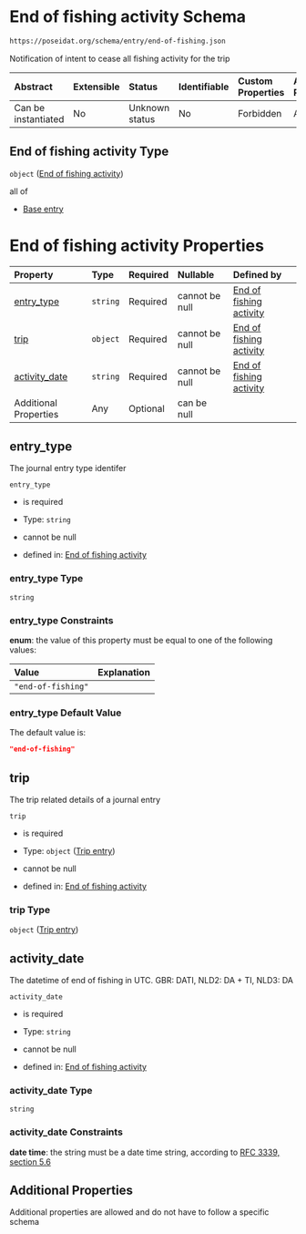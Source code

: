 # End of fishing activity Schema

```txt
https://poseidat.org/schema/entry/end-of-fishing.json
```

Notification of intent to cease all fishing activity for the trip

| Abstract            | Extensible | Status         | Identifiable | Custom Properties | Additional Properties | Access Restrictions | Defined In                                                                      |
| :------------------ | :--------- | :------------- | :----------- | :---------------- | :-------------------- | :------------------ | :------------------------------------------------------------------------------ |
| Can be instantiated | No         | Unknown status | No           | Forbidden         | Allowed               | none                | [end-of-fishing.json](schemas/entry/end-of-fishing.json "open original schema") |

## End of fishing activity Type

`object` ([End of fishing activity](end-of-fishing.md))

all of

*   [Base entry](ais-message-allof-base-entry.md "check type definition")

# End of fishing activity Properties

| Property                        | Type     | Required | Nullable       | Defined by                                                                                                                                              |
| :------------------------------ | :------- | :------- | :------------- | :------------------------------------------------------------------------------------------------------------------------------------------------------ |
| [entry_type](#entry_type)       | `string` | Required | cannot be null | [End of fishing activity](end-of-fishing-properties-entry_type.md "https://poseidat.org/schema/entry/end-of-fishing.json#/properties/entry_type")       |
| [trip](#trip)                   | `object` | Required | cannot be null | [End of fishing activity](arrival-properties-trip-entry.md "https://poseidat.org/schema/core/trip-entry.json#/properties/trip")                         |
| [activity_date](#activity_date) | `string` | Required | cannot be null | [End of fishing activity](end-of-fishing-properties-activity_date.md "https://poseidat.org/schema/entry/end-of-fishing.json#/properties/activity_date") |
| Additional Properties           | Any      | Optional | can be null    |                                                                                                                                                         |

## entry_type

The journal entry type identifer

`entry_type`

*   is required

*   Type: `string`

*   cannot be null

*   defined in: [End of fishing activity](end-of-fishing-properties-entry_type.md "https://poseidat.org/schema/entry/end-of-fishing.json#/properties/entry_type")

### entry_type Type

`string`

### entry_type Constraints

**enum**: the value of this property must be equal to one of the following values:

| Value              | Explanation |
| :----------------- | :---------- |
| `"end-of-fishing"` |             |

### entry_type Default Value

The default value is:

```json
"end-of-fishing"
```

## trip

The trip related details of a journal entry

`trip`

*   is required

*   Type: `object` ([Trip entry](arrival-properties-trip-entry.md))

*   cannot be null

*   defined in: [End of fishing activity](arrival-properties-trip-entry.md "https://poseidat.org/schema/core/trip-entry.json#/properties/trip")

### trip Type

`object` ([Trip entry](arrival-properties-trip-entry.md))

## activity_date

The datetime of end of fishing in UTC. GBR: DATI, NLD2: DA + TI, NLD3: DA

`activity_date`

*   is required

*   Type: `string`

*   cannot be null

*   defined in: [End of fishing activity](end-of-fishing-properties-activity_date.md "https://poseidat.org/schema/entry/end-of-fishing.json#/properties/activity_date")

### activity_date Type

`string`

### activity_date Constraints

**date time**: the string must be a date time string, according to [RFC 3339, section 5.6](https://tools.ietf.org/html/rfc3339 "check the specification")

## Additional Properties

Additional properties are allowed and do not have to follow a specific schema
